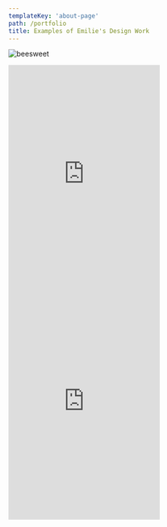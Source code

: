 ```yaml
---
templateKey: 'about-page'
path: /portfolio
title: Examples of Emilie's Design Work
---
```


![beesweet](/img/beesweet.jpg)

<iframe style="border: none;" width="auto" height="450" src="https://www.figma.com/embed?embed_host=share&url=https%3A%2F%2Fwww.figma.com%2Ffile%2FL2sTrMBsV6WNw5FPY5YNSy%2FPersonal-Business-Card%3Fnode-id%3D4%253A164" allowfullscreen></iframe>

<iframe style="border: none;" width="auto" height="450" src="https://www.figma.com/embed?embed_host=share&url=https%3A%2F%2Fwww.figma.com%2Ffile%2FL2sTrMBsV6WNw5FPY5YNSy%2FPersonal-Business-Card%3Fnode-id%3D4%253A165" allowfullscreen></iframe>

